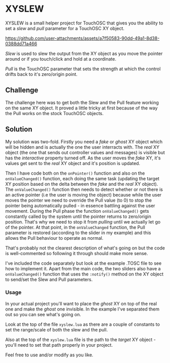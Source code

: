 # XYSLEW

XYSLEW is a small helper project for TouchOSC that gives you the ability to set a *slew* and *pull* parameter for a TouchOSC XY object.

https://github.com/user-attachments/assets/a7f50583-90dd-49a1-8d38-0388dd71a466

*Slew* is used to slew the output from the XY object as you move the pointer around or if you touch/click and hold at a coordinate.

*Pull* is the TouchOSC parameter that sets the strength at which the control drifts back to it's zero/origin point.

## Challenge

The challenge here was to get both the Slew and the Pull feature working on the same XY object. It proved a little tricky at first because of the way the Pull works on the stock TouchOSC objects.

## Solution

My solution was two-fold. Firstly you need a *fake* or *ghost* XY object which will be hidden and is actually the one the user interracts with. The *real* XY object (the one that sends out controller values and messages) is visible but has the *interactive* property turned off. As the user moves the *fake* XY, it's values get sent to the *real* XY object and it's position is updated.

Then I have code both on the `onPointer()` function and also on the `onValueChanged()` function, each doing the same task (updating the target XY position based on the delta between the *fake* and the *real* XY object). The `onValueChanged()` function then needs to detect whether or not there is an active pointer (i.e the user is moving the object) because while the user moves the pointer we need to override the Pull value (to 0) to stop the pointer being automatically pulled - in essence battling against the user movement. During the Pull phase the function `onValueChanged()` gets constantly called by the system until the pointer returns to zero/origin position. That's why we need to stop it from *pulling* until we actually let go of the pointer. At that point, in the `onValueChanged` function, the Pull parameter is restored (according to the slider in my example) and this allows the Pull behaviour to operate as normal.

That's probably not the clearest description of what's going on but the code is well-commented so following it through should make more sense.

I've included the code separately but look at the example .TOSC file to see how to implement it. Apart from the main code, the two sliders also have a `onValueChanged()` function that uses the `:notify()` method on the XY object to send/set the Slew and Pull parameters.

### Usage

In your actual project you'll want to place the *ghost* XY on top of the real one and make the *ghost* one invisible. In the example I've separated them out so you can see what's going on.

Look at the top of the file `xyslew.lua` as there are a couple of constants to set the range/scale of both the slew and the pull.

Also at the top of the `xyslew.lua` file is the path to the *target* XY object - you'll need to set that path properly in your project.

Feel free to use and/or modify as you like.
